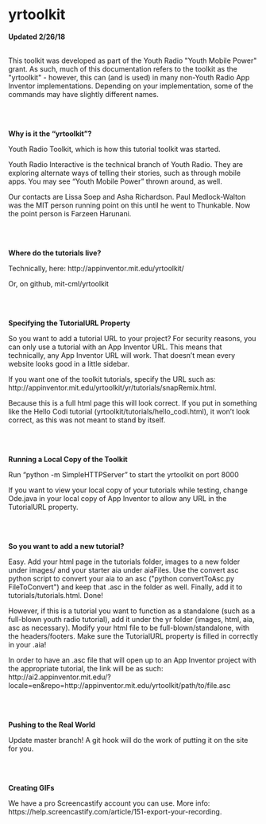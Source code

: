 # yrtoolkit

<b>Updated 2/26/18</b>
<br></br>
<p>This toolkit was developed as part of the Youth Radio "Youth Mobile Power" grant. As such, much of this documentation refers to the toolkit as the "yrtoolkit" - however, this can (and is used) in many non-Youth Radio App Inventor implementations. Depending on your implementation, some of the commands may have slightly different names.</p>

<br></br><p><b>Why is it the “yrtoolkit”? </b></p>
<p>Youth Radio Toolkit, which is how this tutorial toolkit was started.</p>
<p>Youth Radio Interactive is the technical branch of Youth Radio. They are exploring alternate ways of telling their stories, such as through mobile apps. You may see “Youth Mobile Power” thrown around, as well. </p>
<p>Our contacts are Lissa Soep and Asha Richardson. Paul Medlock-Walton was the MIT person running point on this until he went to Thunkable. Now the point person is Farzeen Harunani. </p>

<br></br><p><b>Where do the tutorials live? </b></p>
<p>Technically, here: http://appinventor.mit.edu/yrtoolkit/</p>
<p>Or, on github, mit-cml/yrtoolkit</p>

<br></br><p><b>Specifying the TutorialURL Property </b></p>
<p>So you want to add a tutorial URL to your project? For security reasons, you can only use a tutorial with an App Inventor URL. This means that technically, any App Inventor URL will work. That doesn’t mean every website looks good in a little sidebar. </p>
<p>If you want one of the toolkit tutorials, specify the URL such as: http://appinventor.mit.edu/yrtoolkit/yr/tutorials/snapRemix.html.</p> 
<p>Because this is a full html page this will look correct. If you put in something like the Hello Codi tutorial (yrtoolkit/tutorials/hello_codi.html), it won’t look correct, as this was not meant to stand by itself. </p>

<br></br><p><b>Running a Local Copy of the Toolkit </b></p>
<p>Run “python -m SimpleHTTPServer” to start the yrtoolkit on port 8000</p>
<p>If you want to view your local copy of your tutorials while testing, change Ode.java in your local copy of App Inventor to allow any URL in the TutorialURL property. </p>

<br></br><p><b>So you want to add a new tutorial?  </b></p>
<p>Easy. Add your html page in the tutorials folder, images to a new folder under images/ and your starter aia under aiaFiles. Use the convert asc python script to convert your aia to an asc ("python convertToAsc.py FileToConvert") and keep that .asc in the folder as well. Finally, add it to tutorials/tutorials.html. Done! </p>
<p>However, if this is a tutorial you want to function as a standalone (such as a full-blown youth radio tutorial), add it under the yr folder (images, html, aia, asc as necessary). Modify your html file to be full-blown/standalone, with the headers/footers.  Make sure the TutorialURL property is filled in correctly in your .aia! </p>
<p>In order to have an .asc file that will open up to an App Inventor project with the appropriate tutorial, the link will be as such: http://ai2.appinventor.mit.edu/?locale=en&repo=http://appinventor.mit.edu/yrtoolkit/path/to/file.asc</p>

<br></br><p><b>Pushing to the Real World </b></p>
<p>Update master branch! A git hook will do the work of putting it on the site for you. </p>

<br></br><p><b>Creating GIFs</b></p>
<p>We have a pro Screencastify account you can use. More info: https://help.screencastify.com/article/151-export-your-recording. </p>
